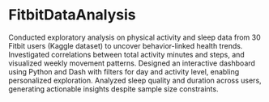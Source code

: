 # FitbitDataAnalysis
Conducted exploratory analysis on physical activity and sleep data from 30 Fitbit users (Kaggle dataset) to uncover behavior-linked health trends. Investigated correlations between total activity minutes and steps, and visualized weekly movement patterns. Designed an interactive dashboard using Python and Dash with filters for day and activity level, enabling personalized exploration. Analyzed sleep quality and duration across users, generating actionable insights despite sample size constraints.
